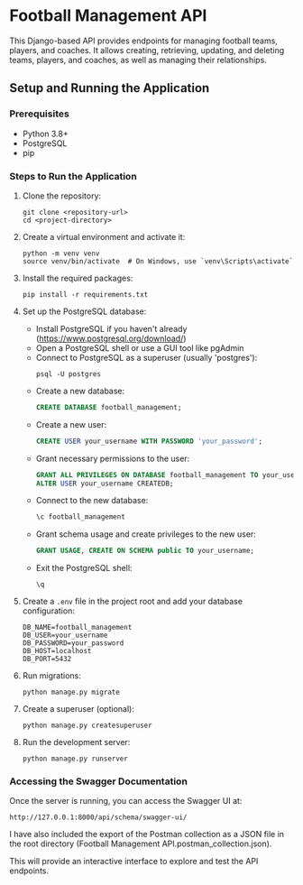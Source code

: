 # Football Management API

This Django-based API provides endpoints for managing football teams, players, and coaches. It allows creating, retrieving, updating, and deleting teams, players, and coaches, as well as managing their relationships.

## Setup and Running the Application

### Prerequisites

- Python 3.8+
- PostgreSQL
- pip

### Steps to Run the Application

1. Clone the repository:
   ```
   git clone <repository-url>
   cd <project-directory>
   ```

2. Create a virtual environment and activate it:
   ```
   python -m venv venv
   source venv/bin/activate  # On Windows, use `venv\Scripts\activate`
   ```

3. Install the required packages:
   ```
   pip install -r requirements.txt
   ```

4. Set up the PostgreSQL database:
   - Install PostgreSQL if you haven't already (https://www.postgresql.org/download/)
   - Open a PostgreSQL shell or use a GUI tool like pgAdmin
   - Connect to PostgreSQL as a superuser (usually 'postgres'):
     ```
     psql -U postgres
     ```
   - Create a new database:
     ```sql
     CREATE DATABASE football_management;
     ```
   - Create a new user:
     ```sql
     CREATE USER your_username WITH PASSWORD 'your_password';
     ```
   - Grant necessary permissions to the user:
     ```sql
     GRANT ALL PRIVILEGES ON DATABASE football_management TO your_username;
     ALTER USER your_username CREATEDB;
     ```
   - Connect to the new database:
     ```sql
     \c football_management
     ```
   - Grant schema usage and create privileges to the new user:
     ```sql
     GRANT USAGE, CREATE ON SCHEMA public TO your_username;
     ```
   - Exit the PostgreSQL shell:
     ```
     \q
     ```

5. Create a `.env` file in the project root and add your database configuration:
   ```
   DB_NAME=football_management
   DB_USER=your_username
   DB_PASSWORD=your_password
   DB_HOST=localhost
   DB_PORT=5432
   ```

6. Run migrations:
   ```
   python manage.py migrate
   ```

7. Create a superuser (optional):
   ```
   python manage.py createsuperuser
   ```

8. Run the development server:
   ```
   python manage.py runserver
   ```

### Accessing the Swagger Documentation

Once the server is running, you can access the Swagger UI at:

```
http://127.0.0.1:8000/api/schema/swagger-ui/
```

I have also included the export of the Postman collection as a JSON file in the root directory (Football Management API.postman_collection.json).

This will provide an interactive interface to explore and test the API endpoints.
